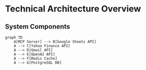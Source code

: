 # Technical Architecture Overview

## System Components
```mermaid
graph TD
    A[MCP Server] --> B[Google Sheets API]
    A --> C[Yahoo Finance API]
    A --> D[Gmail API]
    A --> E[OpenAI API]
    A --> F[Redis Cache]
    A --> G[PostgreSQL DB]